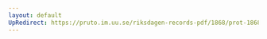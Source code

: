 ```yaml
---
layout: default
UpRedirect: https://pruto.im.uu.se/riksdagen-records-pdf/1868/prot-1868--ak--121/prot-1868--ak--121_001.pdf
---
```

